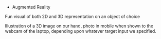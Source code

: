 - Augmented Reality

Fun visual of both 2D and 3D representation on an object of choice

Illustration of a 3D image on our hand, photo in mobile when shown to the webcam of the laptop, depending upon whatever target input we specified.


